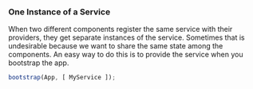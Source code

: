 ### One Instance of a Service
When two different components register the same service with their providers, they get separate instances of the service. Sometimes that is undesirable because we want to share the same state among the components. An easy way to do this is to provide the service when you bootstrap the app.

```ts
bootstrap(App, [ MyService ]);
```